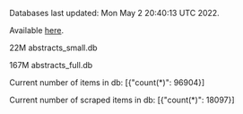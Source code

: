 Databases last updated: Mon May  2 20:40:13 UTC 2022. 

Available [here](https://github.com/cbeauhilton/ash-db/releases).


22M	abstracts_small.db

167M	abstracts_full.db

Current number of items in db:
[{"count(*)": 96904}]

Current number of scraped items in db:
[{"count(*)": 18097}]
